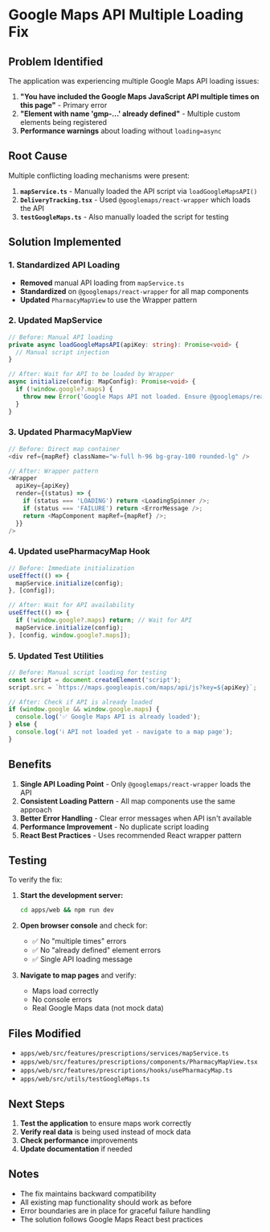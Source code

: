 # Google Maps API Multiple Loading Fix

## Problem Identified

The application was experiencing multiple Google Maps API loading issues:

1. **"You have included the Google Maps JavaScript API multiple times on this page"** - Primary error
2. **"Element with name 'gmp-...' already defined"** - Multiple custom elements being registered
3. **Performance warnings** about loading without `loading=async`

## Root Cause

Multiple conflicting loading mechanisms were present:

1. **`mapService.ts`** - Manually loaded the API script via `loadGoogleMapsAPI()`
2. **`DeliveryTracking.tsx`** - Used `@googlemaps/react-wrapper` which loads the API
3. **`testGoogleMaps.ts`** - Also manually loaded the script for testing

## Solution Implemented

### 1. Standardized API Loading
- **Removed** manual API loading from `mapService.ts`
- **Standardized** on `@googlemaps/react-wrapper` for all map components
- **Updated** `PharmacyMapView` to use the Wrapper pattern

### 2. Updated MapService
```typescript
// Before: Manual API loading
private async loadGoogleMapsAPI(apiKey: string): Promise<void> {
  // Manual script injection
}

// After: Wait for API to be loaded by Wrapper
async initialize(config: MapConfig): Promise<void> {
  if (!window.google?.maps) {
    throw new Error('Google Maps API not loaded. Ensure @googlemaps/react-wrapper is used.');
  }
}
```

### 3. Updated PharmacyMapView
```typescript
// Before: Direct map container
<div ref={mapRef} className="w-full h-96 bg-gray-100 rounded-lg" />

// After: Wrapper pattern
<Wrapper 
  apiKey={apiKey}
  render={(status) => {
    if (status === 'LOADING') return <LoadingSpinner />;
    if (status === 'FAILURE') return <ErrorMessage />;
    return <MapComponent mapRef={mapRef} />;
  }}
/>
```

### 4. Updated usePharmacyMap Hook
```typescript
// Before: Immediate initialization
useEffect(() => {
  mapService.initialize(config);
}, [config]);

// After: Wait for API availability
useEffect(() => {
  if (!window.google?.maps) return; // Wait for API
  mapService.initialize(config);
}, [config, window.google?.maps]);
```

### 5. Updated Test Utilities
```typescript
// Before: Manual script loading for testing
const script = document.createElement('script');
script.src = `https://maps.googleapis.com/maps/api/js?key=${apiKey}`;

// After: Check if API is already loaded
if (window.google && window.google.maps) {
  console.log('✅ Google Maps API is already loaded');
} else {
  console.log('ℹ️ API not loaded yet - navigate to a map page');
}
```

## Benefits

1. **Single API Loading Point** - Only `@googlemaps/react-wrapper` loads the API
2. **Consistent Loading Pattern** - All map components use the same approach
3. **Better Error Handling** - Clear error messages when API isn't available
4. **Performance Improvement** - No duplicate script loading
5. **React Best Practices** - Uses recommended React wrapper pattern

## Testing

To verify the fix:

1. **Start the development server:**
   ```bash
   cd apps/web && npm run dev
   ```

2. **Open browser console** and check for:
   - ✅ No "multiple times" errors
   - ✅ No "already defined" element errors
   - ✅ Single API loading message

3. **Navigate to map pages** and verify:
   - Maps load correctly
   - No console errors
   - Real Google Maps data (not mock data)

## Files Modified

- `apps/web/src/features/prescriptions/services/mapService.ts`
- `apps/web/src/features/prescriptions/components/PharmacyMapView.tsx`
- `apps/web/src/features/prescriptions/hooks/usePharmacyMap.ts`
- `apps/web/src/utils/testGoogleMaps.ts`

## Next Steps

1. **Test the application** to ensure maps work correctly
2. **Verify real data** is being used instead of mock data
3. **Check performance** improvements
4. **Update documentation** if needed

## Notes

- The fix maintains backward compatibility
- All existing map functionality should work as before
- Error boundaries are in place for graceful failure handling
- The solution follows Google Maps React best practices 